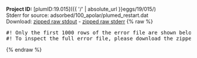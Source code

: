 **Project ID:** [plumID:19.015]({{ '/' | absolute_url }}eggs/19/015/)  
Stderr for source:  adsorbed/100_apolar/plumed_restart.dat   
Download: [zipped raw stdout](plumed_restart.dat.plumed.stdout.txt.zip) - [zipped raw stderr](plumed_restart.dat.plumed.stderr.txt.zip) 
{% raw %}
<pre>
#! Only the first 1000 rows of the error file are shown below
#! To inspect the full error file, please download the zipped raw stderr file above
</pre>
{% endraw %}

